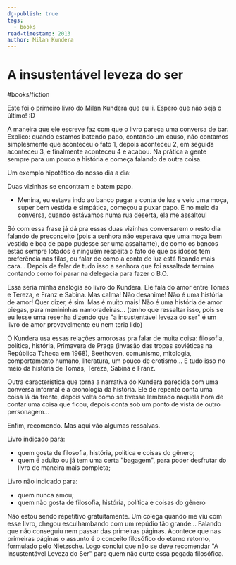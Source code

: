 ```yaml
---
dg-publish: true
tags:
  - books
read-timestamp: 2013
author: Milan Kundera
---
```



# A insustentável leveza do ser

#books/fiction

Este foi o primeiro livro do Milan Kundera que eu li. Espero que não seja o último! :D

A maneira que ele escreve faz com que o livro pareça uma conversa de bar. Explico: quando estamos batendo papo, contando um causo, não contamos simplesmente que aconteceu o fato 1, depois aconteceu 2, em seguida aconteceu 3, e finalmente aconteceu 4 e acabou. Na prática a gente sempre para um pouco a história e começa falando de outra coisa.

Um exemplo hipotético do nosso dia a dia:

Duas vizinhas se encontram e batem papo.

- Menina, eu estava indo ao banco pagar a conta de luz e veio uma moça, super bem vestida e simpática, começou a puxar papo. E no meio da conversa, quando estávamos numa rua deserta, ela me assaltou!

Só com essa frase já dá pra essas duas vizinhas conversarem o resto dia falando de preconceito (pois a senhora não esperava que uma moça bem vestida e boa de papo pudesse ser uma assaltante), de como os bancos estão sempre lotados e ninguém respeita o fato de que os idosos tem preferência nas filas, ou falar de como a conta de luz está ficando mais cara... Depois de falar de tudo isso a senhora que foi assaltada termina contando como foi parar na delegacia para fazer o B.O.

Essa seria minha analogia ao livro do Kundera. Ele fala do amor entre Tomas e Tereza, e Franz e Sabina. Mas calma! Não desanime! Não é uma história de amor! Quer dizer, é sim. Mas é muito mais! Não é uma história de amor piegas, para menininhas namoradeiras... (tenho que ressaltar isso, pois se eu lesse uma resenha dizendo que "a insustentável leveza do ser" é um livro de amor provavelmente eu nem teria lido)

O Kundera usa essas relações amorosas pra falar de muita coisa: filosofia, política, história, Primavera de Praga (invasão das tropas soviéticas na República Tcheca em 1968), Beethoven, comunismo, mitologia, comportamento humano, literatura, um pouco de erotismo... E tudo isso no meio da história de Tomas, Tereza, Sabina e Franz.

Outra característica que torna a narrativa do Kundera parecida com uma conversa informal é a cronologia da história. Ele de repente conta uma coisa lá da frente, depois volta como se tivesse lembrado naquela hora de contar uma coisa que ficou, depois conta sob um ponto de vista de outro personagem...

Enfim, recomendo. Mas aqui vão algumas ressalvas.

Livro indicado para:

- quem gosta de filosofia, história, política e coisas do gênero;
- quem é adulto ou já tem uma certa "bagagem", para poder desfrutar do livro de maneira mais completa;

Livro não indicado para:

- quem nunca amou;
- quem não gosta de filosofia, história, política e coisas do gênero

Não estou sendo repetitivo gratuitamente. Um colega quando me viu com esse livro, chegou esculhambando com um repúdio tão grande... Falando que não conseguiu nem passar das primeiras páginas. Acontece que nas primeiras páginas o assunto é o conceito filosófico do eterno retorno, formulado pelo Nietzsche. Logo concluí que não se deve recomendar "A Insustentável Leveza do Ser" para quem não curte essa pegada filosófica.
